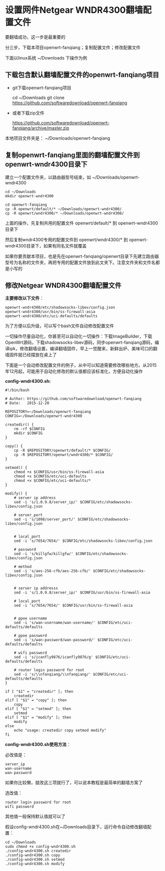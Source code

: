 设置网件Netgear WNDR4300翻墙配置文件
================================

要翻墙成功，这一步是最重要的

分三步，下载本项目openwrt-fanqiang；复制配置文件；修改配置文件

下面以linux系统 ~/Downloads 下操作为例

下载包含默认翻墙配置文件的openwrt-fanqiang项目
--------

- git下载openwrt-fanqiang项目

    cd ~/Downloads
    git clone https://github.com/softwaredownload/openwrt-fanqiang

- 或者下载zip文件

    https://github.com/softwaredownload/openwrt-fanqiang/archive/master.zip

本地项目文件夹是： ~/Downloads/openwrt-fanqiang

复制openwrt-fanqiang里面的翻墙配置文件到openwrt-wndr4300目录下
--------

建立一个配置文件夹，以路由器型号结束，如 ~/Downloads/openwrt-wndr4300

    cd ~/Downloads
    mkdir openwrt-wndr4300

    cd openwrt-fanqiang
    cp -R openwrt/default/* ~/Downloads/openwrt-wndr4300/
    cp -R openwrt/wndr4300/* ~/Downloads/openwrt-wndr4300/

上面的操作，先复制共用的配置文件 openwrt/default/* 到 openwrt-wndr4300目录下

然后复制wndr4300专用的配置文件到 openwrt/wndr4300/* 到 openwrt-wndr4300目录下，如果有同名文件就覆盖

如果你要贡献本项目，也是先在openwrt-fanqiang/openwrt目录下先建立路由器型号为名称的文件夹，再把专用的配置文件放到此文夹下。注意文件夹和文件名都是小写的

修改Netgear WNDR4300翻墙配置文件
--------

**主要修改以下文件**：

    openwrt-wndr4300/etc/shadowsocks-libev/config.json
    openwrt-wndr4300/usr/bin/ss-firewall-asia
    openwrt-wndr4300/etc/uci-defaults/defaults

为了方便以后升级，可以写个bash文件自动修改配置文件

一切操作尽量自动化，你甚至可以自动化一切操作：下载ImageBuilder，下载OpenWrt源码，下载shadowsocks-libev源码，同步openwrt-fanqiang源码，编译ipk，修改翻墙设置，编译翻墙固件，早上一觉醒来，新鲜出炉、美味可口的翻墙固件就已经摆放在桌上了

下面是一个自动修改配置文件的例子，从中可以知道需要修改哪些地方。从2015年12月起，可能用于自动化修改的默认值都应该标准化，方便自动化操作

**config-wndr4300.sh:**

    #!/bin/bash

    # Author: https://github.com/softwaredownload/openwrt-fanqiang
    # Date:   2015-12-20

    REPOSITORY=~/Downloads/openwrt-fanqiang
    CONFIG=~/Downloads/openwrt-wndr4300

    createdir() {
        rm -rf $CONFIG
        mkdir $CONFIG
    }

    copy() {
        cp -R $REPOSITORY/openwrt/default/* $CONFIG/
        cp -R $REPOSITORY/openwrt/wndr4300/* $CONFIG/
    }

    setmod() {
        chmod +x $CONFIG/usr/bin/ss-firewall-asia
        chmod +x $CONFIG/etc/uci-defaults
        chmod +x $CONFIG/etc/uci-defaults/*
    }

    modify() {
        # server ip address
        sed -i 's/1.0.9.8/server_ip/' $CONFIG/etc/shadowsocks-libev/config.json

        # server_port
        sed -i 's/1098/server_port/' $CONFIG/etc/shadowsocks-libev/config.json


        # local_port
        sed -i 's/7654/7654/' $CONFIG/etc/shadowsocks-libev/config.json

        # password
        sed -i 's/killgfw/killgfw/' $CONFIG/etc/shadowsocks-libev/config.json

        # method
        sed -i 's/aes-256-cfb/aes-256-cfb/' $CONFIG/etc/shadowsocks-libev/config.json


        # server ip addresss
        sed -i 's/1.0.9.8/server_ip/' $CONFIG/usr/bin/ss-firewall-asia

        # local_port
        sed -i 's/7654/7654/' $CONFIG/usr/bin/ss-firewall-asia


        # ppoe username
        sed -i 's/wan-username/wan-username/' $CONFIG/etc/uci-defaults/defaults

        # ppoe password
        sed -i 's/wan-password/wan-password/' $CONFIG/etc/uci-defaults/defaults

        # wifi password
        sed -i 's/icanfly9876/icanfly9876/g' $CONFIG/etc/uci-defaults/defaults

        # router login password for root
        sed -i 's/\\nfanqiang/\\nfanqiang/' $CONFIG/etc/uci-defaults/defaults
    }

    if [ "$1" = "createdir" ]; then
        createdir
    elif [ "$1" = "copy" ]; then
        copy
    elif [ "$1" = "setmod" ]; then
        setmod
    elif [ "$1" = "modify" ]; then
        modify
    else
        echo "usage: createdir copy setmod modify"
    fi

**config-wndr4300.sh使用方法**：

必改值是：

    server_ip
    wan-username
    wan-password

如果你比较懒，就改这三项就行了，可以说本教程是最简单的翻墙方案了

选改值：

    router login password for root
    wifi password

其他值一般保持默认值就可以了

假设config-wndr4300.sh在~/Downloads目录下，运行命令自动修改翻墙配置：

    cd ~/Downloads
    sudo chmod +x config-wndr4300.sh
    ./config-wndr4300.sh createdir
    ./config-wndr4300.sh copy
    ./config-wndr4300.sh setmod
    ./config-wndr4300.sh modify